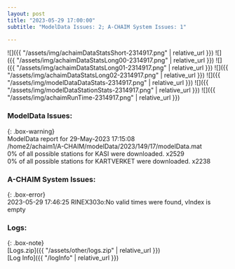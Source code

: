 ```yaml
---
layout: post
title: "2023-05-29 17:00:00"
subtitle: "ModelData Issues: 2; A-CHAIM System Issues: 1"

---
```


![]({{ "/assets/img/achaimDataStatsShort-2314917.png" | relative_url }})
![]({{ "/assets/img/achaimDataStatsLong00-2314917.png" | relative_url }})
![]({{ "/assets/img/achaimDataStatsLong01-2314917.png" | relative_url }})
![]({{ "/assets/img/achaimDataStatsLong02-2314917.png" | relative_url }})
![]({{ "/assets/img/modelDataDataStats-2314917.png" | relative_url }})
![]({{ "/assets/img/modelDataStationStats-2314917.png" | relative_url }})
![]({{ "/assets/img/achaimRunTime-2314917.png" | relative_url }})


### ModelData Issues:  
  
{: .box-warning}  
 ModelData report for 29-May-2023 17:15:08   
 /home2/achaim1/A-CHAIM/modelData/2023/149/17/modelData.mat   
 0% of all possible stations for KASI were downloaded. x2529   
 0% of all possible stations for KARTVERKET were downloaded. x2238   
  
### A-CHAIM System Issues:  
  
{: .box-error}  
2023-05-29 17:46:25 RINEX303o:No valid times were found, vIndex is empty  

### Logs:  
  
{: .box-note}  
[Logs.zip]({{ "/assets/other/logs.zip" | relative_url }})  
[Log Info]({{ "/logInfo" | relative_url }})  
